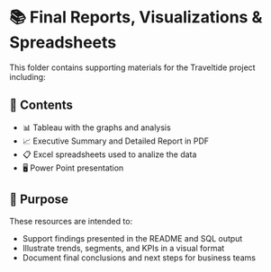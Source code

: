 # 📚 Final Reports, Visualizations & Spreadsheets

This folder contains supporting materials for the Traveltide project including:

## 📄 Contents

- 📊 Tableau with the graphs and analysis
- 📈 Executive Summary and Detailed Report in PDF
- 📋 Excel spreadsheets used to analize the data
- 🖥️ Power Point presentation

## 📝 Purpose

These resources are intended to:

- Support findings presented in the README and SQL output
- Illustrate trends, segments, and KPIs in a visual format
- Document final conclusions and next steps for business teams
